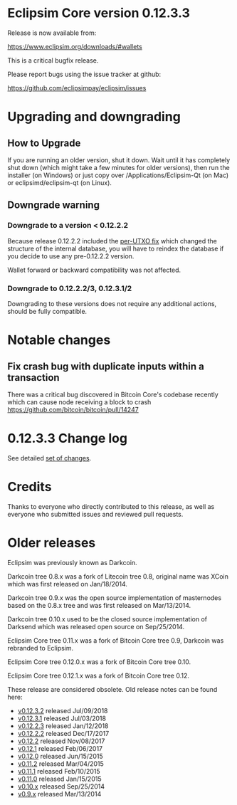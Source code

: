Eclipsim Core version 0.12.3.3
==========================

Release is now available from:

  <https://www.eclipsim.org/downloads/#wallets>

This is a critical bugfix release.

Please report bugs using the issue tracker at github:

  <https://github.com/eclipsimpay/eclipsim/issues>


Upgrading and downgrading
=========================

How to Upgrade
--------------

If you are running an older version, shut it down. Wait until it has completely
shut down (which might take a few minutes for older versions), then run the
installer (on Windows) or just copy over /Applications/Eclipsim-Qt (on Mac) or
eclipsimd/eclipsim-qt (on Linux).

Downgrade warning
-----------------

### Downgrade to a version < 0.12.2.2

Because release 0.12.2.2 included the [per-UTXO fix](release-notes/eclipsim/release-notes-0.12.2.2.md#per-utxo-fix)
which changed the structure of the internal database, you will have to reindex
the database if you decide to use any pre-0.12.2.2 version.

Wallet forward or backward compatibility was not affected.

### Downgrade to 0.12.2.2/3, 0.12.3.1/2

Downgrading to these versions does not require any additional actions, should be
fully compatible.


Notable changes
===============

Fix crash bug with duplicate inputs within a transaction
--------------------------------------------------------

There was a critical bug discovered in Bitcoin Core's codebase recently which
can cause node receiving a block to crash https://github.com/bitcoin/bitcoin/pull/14247

0.12.3.3 Change log
===================

See detailed [set of changes](https://github.com/eclipsimpay/eclipsim/compare/v0.12.3.2...eclipsimpay:v0.12.3.3).

Credits
=======

Thanks to everyone who directly contributed to this release,
as well as everyone who submitted issues and reviewed pull requests.


Older releases
==============

Eclipsim was previously known as Darkcoin.

Darkcoin tree 0.8.x was a fork of Litecoin tree 0.8, original name was XCoin
which was first released on Jan/18/2014.

Darkcoin tree 0.9.x was the open source implementation of masternodes based on
the 0.8.x tree and was first released on Mar/13/2014.

Darkcoin tree 0.10.x used to be the closed source implementation of Darksend
which was released open source on Sep/25/2014.

Eclipsim Core tree 0.11.x was a fork of Bitcoin Core tree 0.9,
Darkcoin was rebranded to Eclipsim.

Eclipsim Core tree 0.12.0.x was a fork of Bitcoin Core tree 0.10.

Eclipsim Core tree 0.12.1.x was a fork of Bitcoin Core tree 0.12.

These release are considered obsolete. Old release notes can be found here:

- [v0.12.3.2](https://github.com/eclipsimpay/eclipsim/blob/master/doc/release-notes/eclipsim/release-notes-0.12.3.2.md) released Jul/09/2018
- [v0.12.3.1](https://github.com/eclipsimpay/eclipsim/blob/master/doc/release-notes/eclipsim/release-notes-0.12.3.1.md) released Jul/03/2018
- [v0.12.2.3](https://github.com/eclipsimpay/eclipsim/blob/master/doc/release-notes/eclipsim/release-notes-0.12.2.3.md) released Jan/12/2018
- [v0.12.2.2](https://github.com/eclipsimpay/eclipsim/blob/master/doc/release-notes/eclipsim/release-notes-0.12.2.2.md) released Dec/17/2017
- [v0.12.2](https://github.com/eclipsimpay/eclipsim/blob/master/doc/release-notes/eclipsim/release-notes-0.12.2.md) released Nov/08/2017
- [v0.12.1](https://github.com/eclipsimpay/eclipsim/blob/master/doc/release-notes/eclipsim/release-notes-0.12.1.md) released Feb/06/2017
- [v0.12.0](https://github.com/eclipsimpay/eclipsim/blob/master/doc/release-notes/eclipsim/release-notes-0.12.0.md) released Jun/15/2015
- [v0.11.2](https://github.com/eclipsimpay/eclipsim/blob/master/doc/release-notes/eclipsim/release-notes-0.11.2.md) released Mar/04/2015
- [v0.11.1](https://github.com/eclipsimpay/eclipsim/blob/master/doc/release-notes/eclipsim/release-notes-0.11.1.md) released Feb/10/2015
- [v0.11.0](https://github.com/eclipsimpay/eclipsim/blob/master/doc/release-notes/eclipsim/release-notes-0.11.0.md) released Jan/15/2015
- [v0.10.x](https://github.com/eclipsimpay/eclipsim/blob/master/doc/release-notes/eclipsim/release-notes-0.10.0.md) released Sep/25/2014
- [v0.9.x](https://github.com/eclipsimpay/eclipsim/blob/master/doc/release-notes/eclipsim/release-notes-0.9.0.md) released Mar/13/2014

